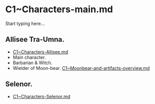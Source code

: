 # C1~Characters-main.md

Start typing here...

## Allisee Tra-Umna.
- [C1~Characters-Allisee.md](C1~Characters-Selenor.md)
- Main character.
- Barbarian & Witch.
- Wielder of Moon-bear. [C1~Moonbear-and-artifacts-overview.md](C1~Moonbear-and-artifacts-overview.md)

## Selenor.

- [C1~Characters-Selenor.md](C1~Characters-Selenor.md)
